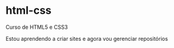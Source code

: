 # html-css
 Curso de HTML5 e CSS3

Estou aprendendo a criar sites e agora vou gerenciar repositórios